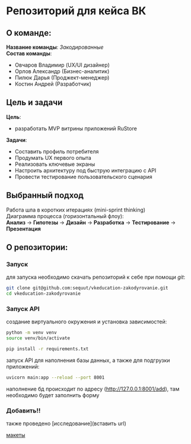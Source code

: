 # Репозиторий для кейса ВК 
## О командe:
__Название команды__: *Закодированные*  
__Состав команды__:
- Овчаров Владимир (UX/UI дизайнер)
- Орлов Александр (Бизнес-аналитик)
- Пилюк Дарья (Проджект-менеджер)
- Костин Андрей (Разработчик)

## Цель и задачи
__Цель__:  
- разработать MVP витрины приложений RuStore

__Задачи__:
- Составить профиль потребителя
- Продумать UX первого опыта
- Реализовать ключевые экраны
- Настроить архитектуру под быструю интеграцию с API
- Провести тестирование пользовательского сценария

## Выбранный подход
Работа шла в коротких итерациях (mini-sprint thinking)  
Диаграмма процесса (горизонтальный флоу):  
__Анализ__ -> __Гипотезы__ -> __Дизайн__ -> __Разработка__ -> __Тестирование__ -> __Презентация__

## О репозитории:
### Запуск
для запуска необходимо скачать репозиторий к себе при помощи *git*:

```bash
git clone git@github.com:sequut/vkeducation-zakodyrovanie.git
cd vkeducation-zakodyrovanie
```

### Запуск API
создание виртуального окружения и установка зависимостей:
```bash
python -m venv venv
source venv/bin/activate

pip install -r requirements.txt
```

запуск API для наполнения базы данных, а также для подгрузки приложений:
```bash
uvicorn main:app --reload --port 8001
```

наполнение бд происходит по адресу (http://127.0.0.1:8001/add), там необходимо будет заполнить форму

### Добавить!!

также проведено [исследование](вставить url)

[макеты](https://www.figma.com/design/al0R4FfZw5vmKjJEeKnJwM/Case-Study?node-id=9-439&t=0IDLOCbTDDNdxsV4-1)
